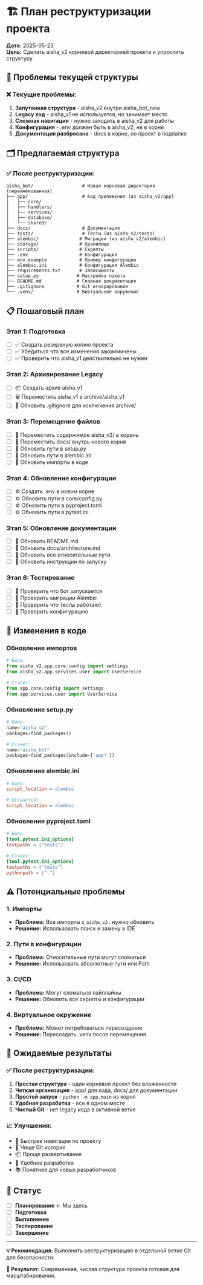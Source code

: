 # 🏗️ План реструктуризации проекта

**Дата:** 2025-05-23  
**Цель:** Сделать aisha_v2 корневой директорией проекта и упростить структуру

## 🎯 Проблемы текущей структуры

### ❌ Текущие проблемы:
1. **Запутанная структура** - aisha_v2 внутри aisha_bot_new
2. **Legacy код** - aisha_v1 не используется, но занимает место
3. **Сложная навигация** - нужно заходить в aisha_v2 для работы
4. **Конфигурация** - .env должен быть в aisha_v2, не в корне
5. **Документация разбросана** - docs в корне, но проект в подпапке

## 🗂️ Предлагаемая структура

### ✅ После реструктуризации:
```
aisha_bot/                  # Новая корневая директория (переименованная)
├── app/                    # Код приложения (из aisha_v2/app)
│   ├── core/
│   ├── handlers/
│   ├── services/
│   ├── database/
│   └── shared/
├── docs/                   # Документация
├── tests/                  # Тесты (из aisha_v2/tests)
├── alembic/               # Миграции (из aisha_v2/alembic)
├── storage/               # Хранилище
├── scripts/               # Скрипты
├── .env                   # Конфигурация
├── env.example            # Пример конфигурации
├── alembic.ini            # Конфигурация Alembic
├── requirements.txt       # Зависимости
├── setup.py              # Настройка пакета
├── README.md             # Главная документация
├── .gitignore            # Git игнорирование
└── .venv/                # Виртуальное окружение
```

## 📋 Пошаговый план

### Этап 1: Подготовка
- [ ] ✅ Создать резервную копию проекта
- [ ] ✅ Убедиться что все изменения закоммичены
- [ ] ✅ Проверить что aisha_v1 действительно не нужен

### Этап 2: Архивирование Legacy
- [ ] 📦 Создать архив aisha_v1
- [ ] 🗑️ Переместить aisha_v1 в archive/aisha_v1
- [ ] 📝 Обновить .gitignore для исключения archive/

### Этап 3: Перемещение файлов
- [ ] 📁 Переместить содержимое aisha_v2/ в корень
- [ ] 📁 Переместить docs/ внутрь нового корня
- [ ] 🔧 Обновить пути в setup.py
- [ ] 🔧 Обновить пути в alembic.ini
- [ ] 🔧 Обновить импорты в коде

### Этап 4: Обновление конфигурации
- [ ] ⚙️ Создать .env в новом корне
- [ ] ⚙️ Обновить пути в core/config.py
- [ ] ⚙️ Обновить пути в pyproject.toml
- [ ] ⚙️ Обновить пути в pytest.ini

### Этап 5: Обновление документации
- [ ] 📖 Обновить README.md
- [ ] 📖 Обновить docs/architecture.md
- [ ] 📖 Обновить все относительные пути
- [ ] 📖 Обновить инструкции по запуску

### Этап 6: Тестирование
- [ ] 🧪 Проверить что бот запускается
- [ ] 🧪 Проверить миграции Alembic
- [ ] 🧪 Проверить что тесты работают
- [ ] 🧪 Проверить конфигурацию

## 🔧 Изменения в коде

### Обновление импортов
```python
# Было:
from aisha_v2.app.core.config import settings
from aisha_v2.app.services.user import UserService

# Станет:
from app.core.config import settings  
from app.services.user import UserService
```

### Обновление setup.py
```python
# Было:
name="aisha_v2"
packages=find_packages()

# Станет:
name="aisha_bot"
packages=find_packages(include=['app*'])
```

### Обновление alembic.ini
```ini
# Было:
script_location = alembic

# Останется:
script_location = alembic
```

### Обновление pyproject.toml
```toml
# Было:
[tool.pytest.ini_options]
testpaths = ["tests"]

# Станет:
[tool.pytest.ini_options] 
testpaths = ["tests"]
pythonpath = ["."]
```

## ⚠️ Потенциальные проблемы

### 1. Импорты
- **Проблема:** Все импорты с `aisha_v2.` нужно обновить
- **Решение:** Использовать поиск и замену в IDE

### 2. Пути в конфигурации
- **Проблема:** Относительные пути могут сломаться
- **Решение:** Использовать абсолютные пути или Path

### 3. CI/CD
- **Проблема:** Могут сломаться пайплайны
- **Решение:** Обновить все скрипты и конфигурации

### 4. Виртуальное окружение
- **Проблема:** Может потребоваться пересоздание
- **Решение:** Пересоздать .venv после перемещения

## 🎯 Ожидаемые результаты

### ✅ После реструктуризации:
1. **Простая структура** - один корневой проект без вложенности
2. **Четкая организация** - app/ для кода, docs/ для документации
3. **Простой запуск** - `python -m app.main` из корня
4. **Удобная разработка** - все в одном месте
5. **Чистый Git** - нет legacy кода в активной ветке

### 📈 Улучшения:
- 🚀 Быстрее навигация по проекту
- 🧹 Чище Git история
- 📦 Проще развертывание
- 🔧 Удобнее разработка
- 📚 Понятнее для новых разработчиков

## 🚦 Статус

- [ ] **Планирование** ← Мы здесь
- [ ] **Подготовка**
- [ ] **Выполнение**
- [ ] **Тестирование**
- [ ] **Завершение**

---

**💡 Рекомендация:** Выполнить реструктуризацию в отдельной ветке Git для безопасности.

**🎯 Результат:** Современная, чистая структура проекта готовая для масштабирования. 